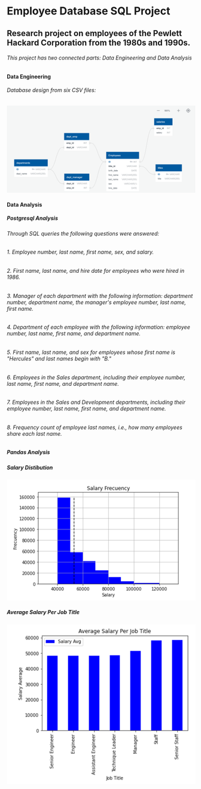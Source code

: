 # Employee Database SQL Project

## Research project on employees of the Pewlett Hackard Corporation from the 1980s and 1990s.
###### This project has two connected parts: Data Engineering and Data Analysis

#### Data Engineering

###### Database design from six CSV files:

![SQLChallenge](EmployeeSQL/ERDScreenshot.PNG)

#### Data Analysis

##### Postgresql Analysis

###### Through SQL queries the following questions were answered:

###### 1. Employee number, last name, first name, sex, and salary.


###### 2. First name, last name, and hire date for employees who were hired in 1986.


###### 3. Manager of each department with the following information: department number, department name, the manager's employee number, last name, first name.


###### 4. Department of each employee with the following information: employee number, last name, first name, and department name.


###### 5. First name, last name, and sex for employees whose first name is "Hercules" and last names begin with "B."


###### 6. Employees in the Sales department, including their employee number, last name, first name, and department name.


###### 7. Employees in the Sales and Development departments, including their employee number, last name, first name, and department name.


###### 8. Frequency count of employee last names, i.e., how many employees share each last name.

##### Pandas Analysis

##### Salary Distibution


![SQLChallenge](EmployeeSQL/Salary_Distribution.PNG)

##### Average Salary Per Job Title


![SQLChallenge](EmployeeSQL/AVG_Salary.PNG)
